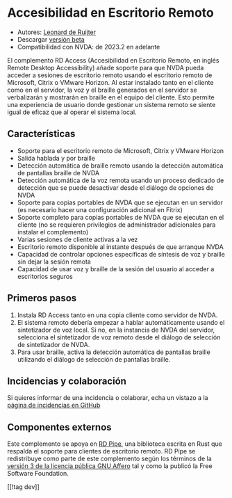 # Accesibilidad en Escritorio Remoto #

* Autores: [Leonard de Ruijter][1]
* Descargar [versión beta][2]
* Compatibilidad con NVDA: de 2023.2 en adelante

El complemento RD Access (Accesibilidad en Escritorio Remoto, en inglés
Remote Desktop Accessibility) añade soporte para que NVDA pueda acceder a
sesiones de escritorio remoto usando el escritorio remoto de Microsoft,
Citrix o VMware Horizon.  Al estar instalado tanto en el cliente como en el
servidor, la voz y el braille generados en el servidor se verbalizarán y
mostrarán en braille en el equipo del cliente. Esto permite una experiencia
de usuario donde gestionar un sistema remoto se siente igual de eficaz que
al operar el sistema local.

## Características

* Soporte para el escritorio remoto de Microsoft, Citrix y VMware Horizon
* Salida hablada y por braille
* Detección automática de braille remoto usando la detección automática de
  pantallas braille de NVDA
* Detección automática de la voz remota usando un proceso dedicado de
  detección que se puede desactivar desde el diálogo de opciones de NVDA
* Soporte para copias portables de NVDA que se ejecutan en un servidor (es
  necesario hacer una configuración adicional en Fitrix)
* Soporte completo para copias portables de NVDA que se ejecutan en el
  cliente (no se requieren privilegios de administrador adicionales para
  instalar el complemento)
* Varias sesiones de cliente activas a la vez
* Escritorio remoto disponible al instante después de que arranque NVDA
* Capacidad de controlar opciones específicas de síntesis de voz y braille
  sin dejar la sesión remota
* Capacidad de usar voz y braille de la sesión del usuario al acceder a
  escritorios seguros

## Primeros pasos

1. Instala RD Access tanto en una copia cliente como servidor de NVDA.
1. El sistema remoto debería empezar a hablar automáticamente usando el
   sintetizador de voz local. Si no, en la instancia de NVDA del servidor,
   selecciona el sintetizador de voz remoto desde el diálogo de selección de
   sintetizador de NVDA.
1. Para usar braille, activa la detección automática de pantallas braille
   utilizando el diálogo de selección de pantallas braille.

## Incidencias y colaboración

Si quieres informar de una incidencia o colaborar, echa un vistazo a la
[página de incidencias en GitHub][3]

## Componentes externos

Este complemento se apoya en [RD Pipe][4], una biblioteca escrita en Rust
que respalda el soporte para clientes de escritorio remoto. RD Pipe se
redistribuye como parte de este complemento según los términos de la
[versión 3 de la licencia pública GNU Affero][5] tal y como la publicó la
Free Software Foundation.

[[!tag dev]]

[1]: https://github.com/leonardder/

[2]: https://www.nvaccess.org/addonStore/legacy?file=rdAccess-beta

[3]: https://github.com/leonardder/rdAccess/issues

[4]: https://github.com/leonardder/rd_pipe-rs

[5]: https://github.com/leonardder/rd_pipe-rs/blob/master/LICENSE
